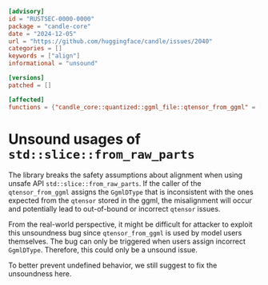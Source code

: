 ```toml
[advisory]
id = "RUSTSEC-0000-0000"
package = "candle-core"
date = "2024-12-05"
url = "https://github.com/huggingface/candle/issues/2040"
categories = []
keywords = ["align"]
informational = "unsound"

[versions]
patched = []

[affected]
functions = {"candle_core::quantized::ggml_file::qtensor_from_ggml" = ["<= 0.8.0"]}
```

# Unsound usages of `std::slice::from_raw_parts` 

The library breaks the safety assumptions about alignment when using unsafe API `std::slice::from_raw_parts`. If the caller of the `qtensor_from_ggml` assigns the `GgmlDType` that is inconsistent with the ones expected from the `qtensor` stored in the ggml, the misalignment will occur and potentially lead to out-of-bound or incorrect `qtensor` issues.  

From the real-world perspective, it might be difficult for attacker to exploit this unsoundness bug since `qtensor_from_ggml` is used by model users themselves. The bug can only be triggered when users assign incorrect `GgmlDType`. Therefore, this could only be a unsound issue.  

To better prevent undefined behavior, we still suggest to fix the unsoundness here.
